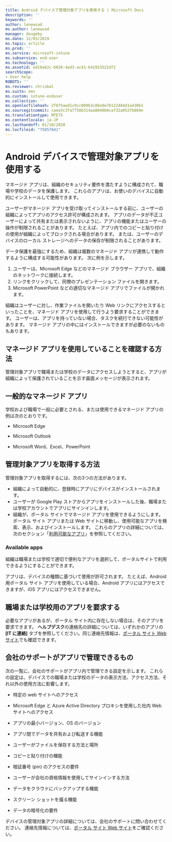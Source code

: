 ```yaml
---
title: Android デバイスで管理対象アプリを使用する | Microsoft Docs
description: ''
keywords: ''
author: lenewsad
ms.author: lanewsad
manager: dougeby
ms.date: 12/03/2019
ms.topic: article
ms.prod: ''
ms.service: microsoft-intune
ms.subservice: end-user
ms.technology: ''
ms.assetid: ed10a62c-b026-4ad3-ac41-641933522df2
searchScope:
- User help
ROBOTS: ''
ms.reviewer: chrisbal
ms.suite: ems
ms.custom: intune-enduser
ms.collection: ''
ms.openlocfilehash: 2f075aed1c9cc00963c89a9e76122484d1a430b1
ms.sourcegitcommit: caee3c3fa77586314aa8040b0caf32a0527b669e
ms.translationtype: MTE75
ms.contentlocale: ja-JP
ms.lasthandoff: 01/10/2020
ms.locfileid: "75857641"
---
```

# <a name="use-managed-apps-on-your-android-device"></a>Android デバイスで管理対象アプリを使用する
マネージド アプリは、組織のセキュリティ要件を満たすように構成されて、職場や学校のデータを保護します。 これらのアプリは、お使いのデバイスに自動的にインストールして使用できます。 

ユーザーがマネージド アプリを受け取ってインストールする前に、ユーザーの組織によってアプリのアクセス許可が構成されます。 アプリのデータが不正ユーザーによって共有または表示されないように、アプリの機能またはユーザーの操作が制限されることがあります。 たとえば、アプリ内でのコピーと貼り付けの使用が組織によってブロックされる場合があります。 または、ユーザーのデバイスのローカル ストレージへのデータの保存が制限されることがあります。

データ保護を最強にするため、組織は複数のマネージド アプリが連携して動作するように構成する可能性があります。 次に例を示します。
1. ユーザーは、Microsoft Edge などのマネージド ブラウザー アプリで、組織のネットワークに接続します。
2. リンクをクリックして、同僚のプレゼンテーション ファイルを開きます。
3. Microsoft PowerPoint などの適切なマネージド アプリでファイルが開かれます。

組織はユーザーに対し、作業ファイルを開いたり Web リンクにアクセスするといったことを、マネージド アプリを使用して行うよう要求することができます。 ユーザーは、アプリを持っていない場合、タスクを続行できない可能性があります。 マネージド アプリの中にはインストールできますが必要のないものもあります。

## <a name="how-do-i-know-im-using-a-managed-app"></a>マネージド アプリを使用していることを確認する方法
管理対象アプリで職場または学校のデータにアクセスしようとすると、アプリが組織によって保護されていることを示す画面メッセージが表示されます。 

## <a name="commonly-managed-apps"></a>一般的なマネージド アプリ  
学校および職場で一般に必要とされる、または使用できるマネージド アプリの例は次のとおりです。

- Microsoft Edge

- Microsoft Outlook

- Microsoft Word、Excel、PowerPoint

## <a name="how-do-i-get-managed-apps"></a>管理対象アプリを取得する方法
管理対象アプリを取得するには、次の3つの方法があります。  
* 組織によって自動的に、登録時にアプリにデバイスがインストールされます。  
* ユーザーが Google Play ストアからアプリをインストールした後、職場または学校アカウントでアプリにサインインします。    
* 組織が、ポータル サイトでマネージド アプリを使用できるようにします。 ポータル サイト アプリまたは Web サイトに移動し、使用可能なアプリを検索、表示、およびインストールします。 これらのアプリの詳細については、次のセクション「[利用可能なアプリ](#available-apps)」を参照してください。  

### <a name="available-apps"></a>Available apps   
 組織は職場または学校で適切で便利なアプリを選択して、ポータルサイトで利用できるようにすることができます。  

 アプリは、デバイスの種類に基づいて使用が許可されます。 たとえば、Android 用ポータル サイト アプリを使用している場合、Android アプリにはアクセスできますが、iOS アプリにはアクセスできません。   

## <a name="request-an-app-for-work-or-school"></a>職場または学校用のアプリを要求する   
 必要なアプリがあるが、ポータル サイト内に存在しない場合は、そのアプリを要求できます。 **ヘルプデスク**の連絡先の詳細については、いずれかのアプリの **[IT に連絡]** タブを参照してください。同じ連絡先情報は、[ポータル サイト Web サイト](https://go.microsoft.com/fwlink/?linkid=2010980)でも確認できます。   

## <a name="what-can-my-company-support-manage-in-an-app"></a>会社のサポートがアプリで管理できるもの  
次の一覧に、会社のサポートがアプリ内で管理できる設定を示します。 これらの設定は、デバイスでの職場または学校のデータの表示方法、アクセス方法、それ以外の使用方法に影響します。

* 特定の web サイトへのアクセス  

* Microsoft Edge と Azure Active Directory プロキシを使用した社内 Web サイトへのアクセス  

* アプリの最小バージョン、OS のバージョン

* アプリ間でデータを共有および転送する機能  

* ユーザーがファイルを保存する方法と場所  

* コピーと貼り付けの機能  

* 暗証番号 (pin) のアクセスの要件  

* ユーザーが会社の資格情報を使用してサインインする方法  

* データをクラウドにバックアップする機能  

* スクリーン ショットを撮る機能  

* データの暗号化の要件  

デバイスの管理対象アプリの詳細については、会社のサポートに問い合わせてください。 連絡先情報については、[ポータル サイト Web サイト](https://go.microsoft.com/fwlink/?linkid=2010980)をご確認ください。
